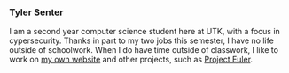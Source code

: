 ### Tyler Senter
I am a second year computer science student here at UTK, with a focus in cypersecurity. Thanks in part to my two jobs this semester, I have no life outside of schoolwork. When I do have time outside of classwork, I like to work on [my own website](https://utk.tylersenter.com) and other projects, such as [Project Euler](https://projecteuler.net/).
